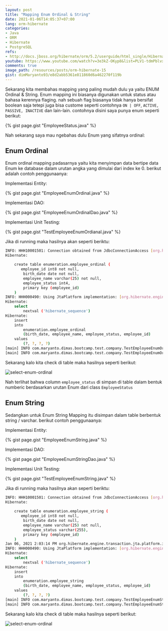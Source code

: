 ```yaml
---
layout: post
title: "Mapping Enum Ordinal & String"
date: 2021-01-06T14:05:37+07:00
lang: orm-hibernate
categories:
- Java
- ORM
- Hibernate
- PostgreSQL
refs: 
- http://docs.jboss.org/hibernate/orm/5.2/userguide/html_single/Hibernate_User_Guide.html
youtube: https://www.youtube.com/watch?v=3e3kZ-OKyp8&list=PLV1-tdmPblvxHxNh867D1JR4u52LgzeIr&index=16
comments: true
image_path: /resources/posts/orm-hibernate-15
gist: dimMaryanto93/e8d2abb5361e811860d6a462270f119b
---
```


Sekarang kita membahas mapping yang paling mudah dulu ya yaitu ENUM Ordinal & String. Enum mapping ini biasanya digunakan untuk status atau bahasa kerennya flaging. nah sebuah flag biasanya tidak hanya bersifat boolean saja tetepi juga bisa custome seperti contohnya `ON | OFF`, `ACTIVE, PASSIVE, INACTIVE` dan lain-lain. contohnya disini saya punya enum seperti berikut:

{% gist page.gist "EmployeeStatus.java" %}

Nah sekarang saya mau ngebahas dulu Enum yang sifatnya ordinal:

## Enum Ordinal

Enum ordinal mapping padasarnya yaitu kita menyimpan data bertipe data Enum ke database dalam urutan angka yang dimulai dari index ke 0. berikut adalah contoh penggunaanya:

Implementasi Entity:

{% gist page.gist "EmployeeEnumOrdinal.java" %}

Implementasi DAO: 

{% gist page.gist "EmployeeEnumOrdinalDao.java" %}

Implementasi Unit Testing:

{% gist page.gist "TestEmployeeEnumOrdianal.java" %}

Jika di running maka hasilnya akan seperti beriktu:

```bash
INFO: HHH10001501: Connection obtained from JdbcConnectionAccess [org.hibernate.engine.jdbc.env.internal.JdbcEnvironmentInitiator$ConnectionProviderJdbcConnectionAccess@1dad01fe] for (non-JTA) DDL execution was not in auto-commit mode; the Connection 'local transaction' will be committed and the Connection will be set into auto-commit mode.
Hibernate: 
    
    create table enumeration.employee_ordinal (
       employee_id int8 not null,
        birth_date date not null,
        employee_name varchar(25) not null,
        employee_status int4,
        primary key (employee_id)
    )
INFO: HHH000490: Using JtaPlatform implementation: [org.hibernate.engine.transaction.jta.platform.internal.NoJtaPlatform]
Hibernate: 
    select
        nextval ('hibernate_sequence')
Hibernate: 
    insert 
    into
        enumeration.employee_ordinal
        (birth_date, employee_name, employee_status, employee_id) 
    values
        (?, ?, ?, ?)
[main] INFO com.maryanto.dimas.bootcamp.test.company.TestEmployeeEnumOrdianal - employee: EmployeeEnumOrdinal(id=4, name=Dimas Maryanto, birthDate=1993-03-01, status=LEAVE)
[main] INFO com.maryanto.dimas.bootcamp.test.company.TestEmployeeEnumOrdianal - destroy hibernate session!
```

Sekarang kalo kita check di table maka hasilnya seperti berikut:

![select-enum-ordinal]({{site.baseurl}}{{page.image_path}}/select-enum-ordinal.png)

Nah terlihat bahwa column `employee_status` di simpan di table dalam bentuk numberic berdasarkan urutan Enum dari class `EmployeeStatus`

## Enum String

Sedangkan untuk Enum String Mapping itu disimpan dalam table berbentuk string / varchar. berikut contoh penggunaanya:

Implementasi Entity:

{% gist page.gist "EmployeeEnumString.java" %}

Implementasi DAO:

{% gist page.gist "EmployeeEnumStringDao.java" %}

Implementasi Unit Testing:

{% gist page.gist "TestEmployeeEnumString.java" %}

Jika di running maka hasilnya akan seperti beriktu:

```bash
INFO: HHH10001501: Connection obtained from JdbcConnectionAccess [org.hibernate.engine.jdbc.env.internal.JdbcEnvironmentInitiator$ConnectionProviderJdbcConnectionAccess@3e3cd6fe] for (non-JTA) DDL execution was not in auto-commit mode; the Connection 'local transaction' will be committed and the Connection will be set into auto-commit mode.
Hibernate: 
    
    create table enumeration.employee_string (
       employee_id int8 not null,
        birth_date date not null,
        employee_name varchar(25) not null,
        employee_status varchar(255),
        primary key (employee_id)
    )
Jan 06, 2021 2:03:14 PM org.hibernate.engine.transaction.jta.platform.internal.JtaPlatformInitiator initiateService
INFO: HHH000490: Using JtaPlatform implementation: [org.hibernate.engine.transaction.jta.platform.internal.NoJtaPlatform]
Hibernate: 
    select
        nextval ('hibernate_sequence')
Hibernate: 
    insert 
    into
        enumeration.employee_string
        (birth_date, employee_name, employee_status, employee_id) 
    values
        (?, ?, ?, ?)
[main] INFO com.maryanto.dimas.bootcamp.test.company.TestEmployeeEnumString - employee: EmployeeEnumString(id=5, name=Dimas Maryanto, birthDate=1993-03-01, status=LEAVE)
[main] INFO com.maryanto.dimas.bootcamp.test.company.TestEmployeeEnumString - destroy hibernate session!
```

Sekarang kalo kita check di table maka hasilnya seperti berikut:

![select-enum-ordinal]({{site.baseurl}}{{page.image_path}}/select-enum-string.png)